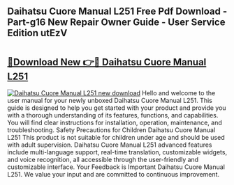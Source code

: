 ## Daihatsu Cuore Manual L251 Free Pdf Download - Part-g16 New Repair Owner Guide - User Service Edition utEzV

# <h2><a href="http://bc52941.oget.top/?id=Daihatsu+Cuore+Manual+L251">🔗Download New 👉🔴 Daihatsu Cuore Manual L251</a></h2>

[![Daihatsu Cuore Manual L251 new download](https://i.imgur.com/5g1atiW.png)](http://bc52941.oget.top/?id=Daihatsu+Cuore+Manual+L251)
Hello and welcome to the user manual for your newly unboxed Daihatsu Cuore Manual L251. This guide is designed to help you get started with your product and provide you with a thorough understanding of its features, functions, and capabilities. You will find clear instructions for installation, operation, maintenance, and troubleshooting. Safety Precautions for Children Daihatsu Cuore Manual L251 This product is not suitable for children under age and should be used with adult supervision. Daihatsu Cuore Manual L251 advanced features include multi-language support, real-time translation, customizable widgets, and voice recognition, all accessible through the user-friendly and customizable interface. Your Feedback is Important Daihatsu Cuore Manual L251. We value your input and are committed to continuous improvement.
